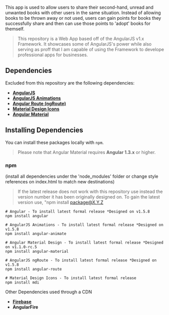 This app is used to allow users to share their second-hand, unread and unwanted books with other users in the same situation. Instead of allowing books to be thrown away or not used, users can gain points for books they successfully share and then can use those points to 'adopt' books for themself.

> This repository is a Web App based off of the AngularJS v1.x Framework.
It showcases some of AngularJS's power while also serving as proff that I am capable of using the Framework to develope professional apps for businesses.

## Dependencies

Excluded from this repository are the following dependencies:

* **[AngularJS](https://www.angularjs.org/)**
* **[AngularJS Animations](https://docs.angularjs.org/guide/animations)** 
* **[Angular Route (ngRoute)](https://docs.angularjs.org/api/ngRoute)** 
* **[Material Design Icons](https://materialdesignicons.com/)** 
* **[Angular Material](https://material.angularjs.org/latest/)** 
 
## Installing Dependencies

You can install these packages locally with `npm`. 
> Please note that Angular Material requires **Angular 1.3.x** or higher. 


### npm 
(install all dependencies under the 'node_modules' folder or change style references on index.html to match new destinations)
> If the latest release does not work with this repository use instead the version number it has been originally designed on. To gain the latest version use, "npm install package@X.Y.Z

```shell
# Angular - To install latest formal release *Designed on v1.5.8
npm install angular

# AngularJS Animations - To install latest formal release *Designed on v1.5.8
npm install angular-animate

# Angular Material Design - To install latest formal release *Designed on v1.1.0-rc.5
npm install angular-material

# AngularJS ngRoute - To install latest formal release *Designed on v1.5.8
npm install angular-route

# Material Design Icons - To install latest formal release
npm install mdi

```

Other Dependencies used through a CDN
* **[Firebase](https://firebase.google.com)**
* **AngularFire**

